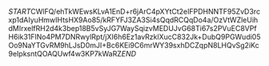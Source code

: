 $START$CWlFQ/ehTkWEwsKLvA1EnD+r6jArC4pXYtCt2eIFPDHNNTF95ZvD3rcxp1dAIyuHmwIHtsHX9Ao85/kRFYFJ3ZA3Si4sQqdRCQqDo4a/OzVtWZleUihdMIrxelfRH2d4k3bep18B5vSyJG7WaySqizvMEDUJvG68Ti67s2PVuEC8VPfH6ik31FlNo4PM7DNRwylRpt/jXI6h6Ez1avRzklXucC832Jk+DubQ9PGWudi05Oo9NaYTGvRM9hLJsD0mJI+Bc6KEi9C6mrWY39sxhDCZqpN8LHQvSg2iKc9eIpksntQOAQUwf4w3KP7kWaRZ$END$